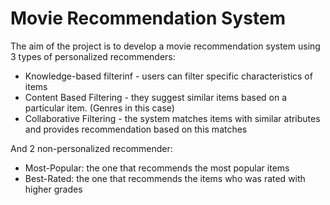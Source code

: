 # Movie Recommendation System

The aim of the project is to develop a movie recommendation system using 3 types of personalized recommenders:

* Knowledge-based filterinf - users can filter specific characteristics of items
* Content Based Filtering - they suggest similar items based on a particular item. (Genres in this case)
* Collaborative Filtering - the system matches items with similar atributes and provides recommendation based on this matches

And 2 non-personalized recommender:

* Most-Popular: the one that recommends the most popular items
* Best-Rated: the one that recommends the items who was rated with higher grades
